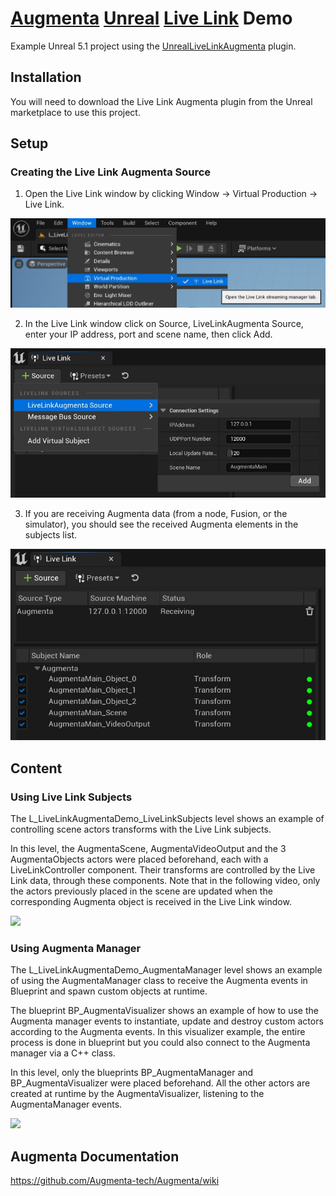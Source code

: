 # [Augmenta](https://www.augmenta-tech.com) [Unreal](https://www.unrealengine.com) [Live Link](https://docs.unrealengine.com/5.1/en-US/live-link-in-unreal-engine/) Demo

Example Unreal 5.1 project using the [UnrealLiveLinkAugmenta](https://github.com/Augmenta-tech/UnrealLiveLinkAugmenta) plugin.

## Installation

You will need to download the Live Link Augmenta plugin from the Unreal marketplace to use this project.

## Setup

### Creating the Live Link Augmenta Source

1. Open the Live Link window by clicking Window -> Virtual Production -> Live Link.

![](https://github.com/Augmenta-tech/UnrealLiveLinkAugmenta-Demo/blob/master/Resources/Documentation/Images/LiveLinkSourceCreation_1.jpg)

2. In the Live Link window click on Source, LiveLinkAugmenta Source, enter your IP address, port and scene name, then click Add.

![](https://github.com/Augmenta-tech/UnrealLiveLinkAugmenta-Demo/blob/master/Resources/Documentation/Images/LiveLinkSourceCreation_2.jpg)

3. If you are receiving Augmenta data (from a node, Fusion, or the simulator), you should see the received Augmenta elements in the subjects list.

![](https://github.com/Augmenta-tech/UnrealLiveLinkAugmenta-Demo/blob/master/Resources/Documentation/Images/LiveLinkSourceCreation_3.jpg)

## Content

### Using Live Link Subjects

The L_LiveLinkAugmentaDemo_LiveLinkSubjects level shows an example of controlling scene actors transforms with the Live Link subjects.

In this level, the AugmentaScene, AugmentaVideoOutput and the 3 AugmentaObjects actors were placed beforehand, each with a LiveLinkController component. Their transforms are controlled by the Live Link data, through these components. Note that in the following video, only the actors previously placed in the scene are updated when the corresponding Augmenta object is received in the Live Link window.

![](https://github.com/Augmenta-tech/UnrealLiveLinkAugmenta-Demo/blob/master/Resources/Documentation/Images/LiveLinkSubjectsAnimation.gif)

### Using Augmenta Manager

The L_LiveLinkAugmentaDemo_AugmentaManager level shows an example of using the AugmentaManager class to receive the Augmenta events in Blueprint and spawn custom objects at runtime.

The blueprint BP_AugmentaVisualizer shows an example of how to use the Augmenta manager events to instantiate, update and destroy custom actors according to the Augmenta events. In this visualizer example, the entire process is done in blueprint but you could also connect to the Augmenta manager via a C++ class.

In this level, only the blueprints BP_AugmentaManager and BP_AugmentaVisualizer were placed beforehand. All the other actors are created at runtime by the AugmentaVisualizer, listening to the AugmentaManager events.

![](https://github.com/Augmenta-tech/UnrealLiveLinkAugmenta-Demo/blob/master/Resources/Documentation/Images/AugmentaManagerAnimation.gif)

Augmenta Documentation
-------------

https://github.com/Augmenta-tech/Augmenta/wiki
